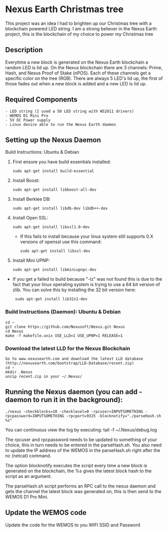 # Nexus Earth Christmas tree
This project was an idea I had to brighten up our Christmas tree with a blockchain powered LED string. I am a strong believer in the Nexus Earth project, this is the blockchain of my choice to power my Christmas tree 

## Description
Everytime a new block is generated on the Nexus Earth blockchain a random LED is lid up. On the Nexus blockchain there are 3 channels: Prime, Hash, and Nexus Proof of Stake (nPOS). Each of these channels get a specific color on the tree (RGB).
There are always 5 LED's lid up, the first of those fades out when a new block is added and a new LED is lid up.

## Required Components
```
- LED string (I used a 50 LED string with WS2811 drivers)
- WEMOS D1 Mini Pro
- 5V DC Power supply
- Linux device able to run the Nexus Earth daemon
```
## Setting up the Nexus Daemon
Build Instructions: Ubuntu & Debian

1. First ensure you have build essentials installed:

       sudo apt-get install build-essential
    
2. Install Boost:

       sudo apt-get install libboost-all-dev
    
3. Install Berklee DB:

       sudo apt-get install libdb-dev libdb++-dev
    
4. Install Open SSL:

       sudo apt-get install libssl1.0-dev
    
   * If this fails to install because your linux system still supports 0.X
     versions of openssl use this command:
   
         sudo apt-get install libssl-dev
    
5. Install Mini UPNP:

       sudo apt-get install libminiupnpc-dev

* If you get a failed to build because "-lz" was not found this is due to the
fact that your linux operating system is trying to use a 64 bit version of
zlib. You can solve this by installing the 32 bit version here:

       sudo apt-get install lib32z1-dev

### Build Instructions (Daemon): Ubuntu & Debian

    cd ~
    git clone https://github.com/Nexusoft/Nexus.git Nexus
    cd Nexus
    make -f makefile.unix USE_LLD=1 USE_UPNP=1 RELEASE=1

### Download the latest LLD for the Nexus Blockchain
    Go to www.nexusearth.com and download the latest LLD database (http://nexusearth.com/bootstrap/LLD-Database/recent.zip)
    cd ~
    mkdir .Nexus
    unzip recent.zip in your ~/.Nexus/
    
## Running the Nexus daemon (you can add -daemon to run it in the background):
    
    ./nexus -checkblocks=10 -checklevel=0 -rpcuser=INPUTSOMETHING -rpcpassword=INPUTSOMETHING -rpcport=9325 -blocknotify="./parseHash.sh %s"
You can continuous view the log by executing: tail -f ~/.Nexus/debug.log
    
The rpcuser and rpcpassword needs to be updated to something of your choice, this in turn needs to be entered in the parseHash.sh. You also need to update the IP address of the WEMOS in the parseHash.sh right after the nc (netcat) command. 

The option blocknotify executes the script every time a new block is generated on the blockchain, the %s gives the latest block hash to the script as an argument.
    
The parseHash.sh script performs an RPC call to the nexus daemon and gets the channel the latest block was generated on, this is then send to the WEMOS D1 Pro Mini.
    
## Update the WEMOS code
Update the code for the WEMOS to you WIFI SSID and Password
    

    
    

